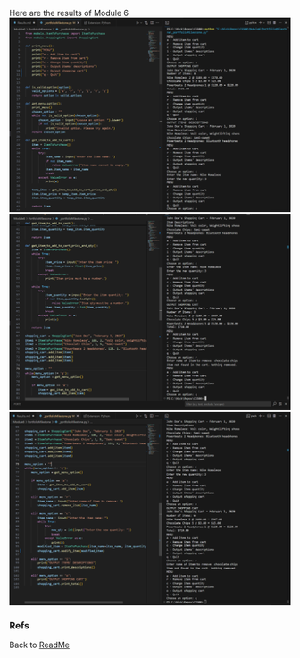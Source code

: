 Here are the results of Module 6
![alt text](MarkdownImages/image.png)
![alt text](MarkdownImages/image-1.png)
![alt text](MarkdownImages/image-2.png)

### Refs
Back to [ReadMe](../ReadMe.md)